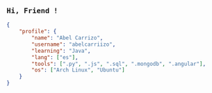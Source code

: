<!-- Abel GitHub Profile -->
<div>

### <span style="font-family: 'Iosevka', monospace;">Hi, Friend !</span>

</div>


```json
{
    "profile": {
        "name": "Abel Carrizo",
        "username": "abelcarriizo",
        "learning": "Java",
        "lang": ["es"],
        "tools": [".py", ".js", ".sql", ".mongodb", ".angular"],
        "os": ["Arch Linux", "Ubuntu"]
    }
}
```